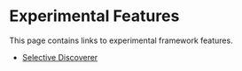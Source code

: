 # Experimental Features

This page contains links to experimental framework features.

- [Selective Discoverer](/docs/exp/selective-discoverer)
